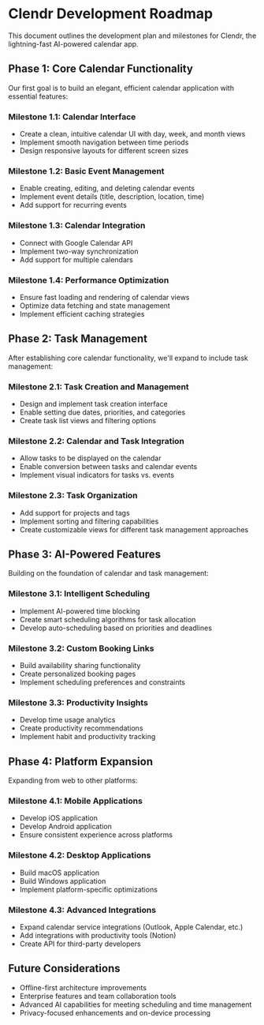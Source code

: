 # Clendr Development Roadmap

This document outlines the development plan and milestones for Clendr, the lightning-fast AI-powered calendar app.

## Phase 1: Core Calendar Functionality

Our first goal is to build an elegant, efficient calendar application with essential features:

### Milestone 1.1: Calendar Interface
- Create a clean, intuitive calendar UI with day, week, and month views
- Implement smooth navigation between time periods
- Design responsive layouts for different screen sizes

### Milestone 1.2: Basic Event Management
- Enable creating, editing, and deleting calendar events
- Implement event details (title, description, location, time)
- Add support for recurring events

### Milestone 1.3: Calendar Integration
- Connect with Google Calendar API
- Implement two-way synchronization
- Add support for multiple calendars

### Milestone 1.4: Performance Optimization
- Ensure fast loading and rendering of calendar views
- Optimize data fetching and state management
- Implement efficient caching strategies

## Phase 2: Task Management

After establishing core calendar functionality, we'll expand to include task management:

### Milestone 2.1: Task Creation and Management
- Design and implement task creation interface
- Enable setting due dates, priorities, and categories
- Create task list views and filtering options

### Milestone 2.2: Calendar and Task Integration
- Allow tasks to be displayed on the calendar
- Enable conversion between tasks and calendar events
- Implement visual indicators for tasks vs. events

### Milestone 2.3: Task Organization
- Add support for projects and tags
- Implement sorting and filtering capabilities
- Create customizable views for different task management approaches

## Phase 3: AI-Powered Features

Building on the foundation of calendar and task management:

### Milestone 3.1: Intelligent Scheduling
- Implement AI-powered time blocking
- Create smart scheduling algorithms for task allocation
- Develop auto-scheduling based on priorities and deadlines

### Milestone 3.2: Custom Booking Links
- Build availability sharing functionality
- Create personalized booking pages
- Implement scheduling preferences and constraints

### Milestone 3.3: Productivity Insights
- Develop time usage analytics
- Create productivity recommendations
- Implement habit and productivity tracking

## Phase 4: Platform Expansion

Expanding from web to other platforms:

### Milestone 4.1: Mobile Applications
- Develop iOS application
- Develop Android application
- Ensure consistent experience across platforms

### Milestone 4.2: Desktop Applications
- Build macOS application
- Build Windows application
- Implement platform-specific optimizations

### Milestone 4.3: Advanced Integrations
- Expand calendar service integrations (Outlook, Apple Calendar, etc.)
- Add integrations with productivity tools (Notion)
- Create API for third-party developers

## Future Considerations

- Offline-first architecture improvements
- Enterprise features and team collaboration tools
- Advanced AI capabilities for meeting scheduling and time management
- Privacy-focused enhancements and on-device processing 
